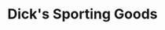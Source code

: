---
title: "Dick's Sporting Goods"
url: /oklahoma-city/dicks-sporting-goods-southwest-3rd-street/
shop: Sport
---